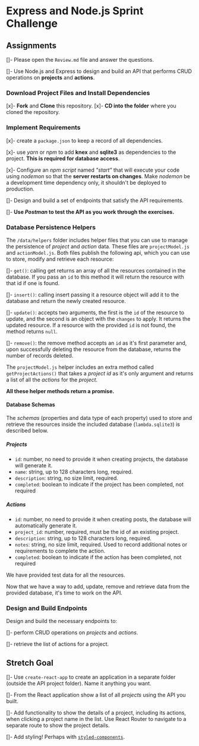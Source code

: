 # Express and Node.js Sprint Challenge

## Assignments

[]- Please open the `Review.md` file and answer the questions.

[]- Use Node.js and Express to design and build an API that performs CRUD operations on **projects** and **actions**.

### Download Project Files and Install Dependencies

[x]- **Fork** and **Clone** this repository.
[x]- **CD into the folder** where you cloned the repository.


### Implement Requirements

[x]- create a `package.json` to keep a record of all dependencies.

[x]- use _yarn_ or _npm_ to add **knex** and **sqlite3** as dependencies to the project. **This is required for database access**.

[x]- Configure an _npm script_ named _"start"_ that will execute your code using _nodemon_ so that the **server restarts on changes**. Make _nodemon_ be a development time dependency only, it shouldn't be deployed to production.

[]- Design and build a set of endpoints that satisfy the API requirements.

[]- **Use _Postman_ to test the API as you work through the exercises.**

### Database Persistence Helpers

The `/data/helpers` folder includes helper files that you can use to manage the persistence of _project_ and _action_ data. These files are `projectModel.js` and `actionModel.js`. Both files publish the following api, which you can use to store, modify and retrieve each resource:

[]- `get()`: calling get returns an array of all the resources contained in the database. If you pass an `id` to this method it will return the resource with that id if one is found.

[]- `insert()`: calling insert passing it a resource object will add it to the database and return the newly created resource.

[]- `update()`: accepts two arguments, the first is the `id` of the resource to update, and the second is an object with the `changes` to apply. It returns the updated resource. If a resource with the provided `id` is not found, the method returns `null`.

[]- `remove()`: the remove method accepts an `id` as it's first parameter and, upon successfully deleting the resource from the database, returns the number of records deleted.

The `projectModel.js` helper includes an extra method called `getProjectActions()` that takes a _project id_ as it's only argument and returns a list of all the _actions_ for the _project_.

**All these helper methods return a promise.**

#### Database Schemas

The _schemas_ (properties and data type of each property) used to store and retrieve the resources inside the included database (`lambda.sqlite3`) is described below.

##### Projects

- `id`: number, no need to provide it when creating projects, the database will generate it.
- `name`: string, up to 128 characters long, required.
- `description`: string, no size limit, required.
- `completed`: boolean to indicate if the project has been completed, not required

##### Actions

- `id`: number, no need to provide it when creating posts, the database will automatically generate it.
- `project_id`: number, required, must be the id of an existing project.
- `description`: string, up to 128 characters long, required.
- `notes`: string, no size limit, required. Used to record additional notes or requirements to complete the action.
- `completed`: boolean to indicate if the action has been completed, not required

We have provided test data for all the resources.

Now that we have a way to add, update, remove and retrieve data from the provided database, it's time to work on the API.

### Design and Build Endpoints

Design and build the necessary endpoints to:

[]- perform CRUD operations on _projects_ and _actions_.

[]- retrieve the list of actions for a project.

## Stretch Goal

[]- Use `create-react-app` to create an application in a separate folder (outside the API project folder). Name it anything you want.

[]- From the React application show a list of all _projects_ using the API you built.

[]- Add functionality to show the details of a project, including its actions, when clicking a project name in the list. Use React Router to navigate to a separate route to show the project details.

[]- Add styling! Perhaps with [`styled-components`](https://www.styled-components.com/).
